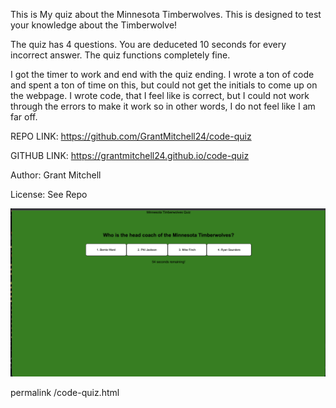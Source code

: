 This is My quiz about the Minnesota Timberwolves. This is designed to test your knowledge about the Timberwolve!

The quiz has 4 questions. You are deduceted 10 seconds for every incorrect answer. The quiz functions completely fine. 

I got the timer to work and end with the quiz ending. I wrote a ton of code and spent a ton of time on this, but could not get the initials to come up on the webpage. I wrote code, that I feel like is correct, but I could not work through the errors to make it work so in other words, I do not feel like I am far off. 


REPO LINK: https://github.com/GrantMitchell24/code-quiz

GITHUB LINK: https://grantmitchell24.github.io/code-quiz

Author: Grant Mitchell

License: See Repo

![Preview image](./Assets/code-quiz-screenshot.png)

permalink /code-quiz.html 
